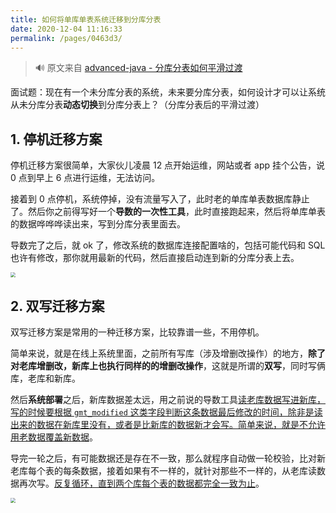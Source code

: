 ```yaml
---
title: 如何将单库单表系统迁移到分库分表
date: 2020-12-04 11:16:33
permalink: /pages/0463d3/
---
```

> 🔊 原文来自 [advanced-java - 分库分表如何平滑过渡](https://doocs.gitee.io/advanced-java/#/./docs/high-concurrency/database-shard-method)

面试题：现在有一个未分库分表的系统，未来要分库分表，如何设计才可以让系统从未分库分表**动态切换**到分库分表上？（分库分表后的平滑过渡）

## 1. 停机迁移方案

停机迁移方案很简单，大家伙儿凌晨 12 点开始运维，网站或者 app 挂个公告，说 0 点到早上 6 点进行运维，无法访问。

接着到 0 点停机，系统停掉，没有流量写入了，此时老的单库单表数据库静止了。然后你之前得写好一个**导数的一次性工具**，此时直接跑起来，然后将单库单表的数据哗哗哗读出来，写到分库分表里面去。

导数完了之后，就 ok 了，修改系统的数据库连接配置啥的，包括可能代码和 SQL 也许有修改，那你就用最新的代码，然后直接启动连到新的分库分表上去。

<img src="https://cs-wiki.oss-cn-shanghai.aliyuncs.com/img/20201204111940.png" style="zoom:50%;" />

## 2. 双写迁移方案

双写迁移方案是常用的一种迁移方案，比较靠谱一些，不用停机。

简单来说，就是在线上系统里面，之前所有写库（涉及增删改操作）的地方，**除了对老库增删改，新库上也执行同样的的增删改操作**，这就是所谓的**双写**，同时写俩库，老库和新库。

然后**系统部署**之后，新库数据差太远，用之前说的导数工具<u>读老库数据写进新库，写的时候要根据 `gmt_modified` 这类字段判断这条数据最后修改的时间，除非是读出来的数据在新库里没有，或者是比新库的数据新才会写。简单来说，就是不允许用老数据覆盖新数据</u>。

导完一轮之后，有可能数据还是存在不一致，那么就程序自动做一轮校验，比对新老库每个表的每条数据，接着如果有不一样的，就针对那些不一样的，从老库读数据再次写。<u>反复循环，直到两个库每个表的数据都完全一致为止</u>。

<img src="https://cs-wiki.oss-cn-shanghai.aliyuncs.com/img/20201204112308.png" style="zoom:50%;" />